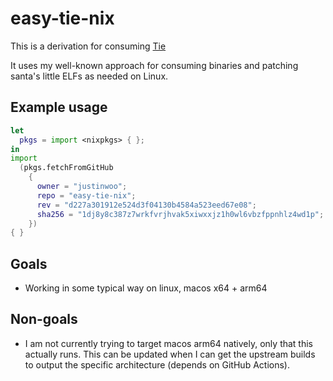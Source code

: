 # easy-tie-nix

This is a derivation for consuming [Tie](https://github.com/scarf-sh/tie)

It uses my well-known approach for consuming binaries and patching santa's little ELFs as needed on Linux.

## Example usage

```nix
let
  pkgs = import <nixpkgs> { };
in
import
  (pkgs.fetchFromGitHub
    {
      owner = "justinwoo";
      repo = "easy-tie-nix";
      rev = "d227a301912e524d3f04130b4584a523eed67e08";
      sha256 = "1dj8y8c387z7wrkfvrjhvak5xiwxxjz1h0wl6vbzfppnhlz4wd1p";
    })
{ }
```

## Goals

* Working in some typical way on linux, macos x64 + arm64

## Non-goals

* I am not currently trying to target macos arm64 natively, only that this actually runs. This can be updated when I can get the upstream builds to output the specific architecture (depends on GitHub Actions).
